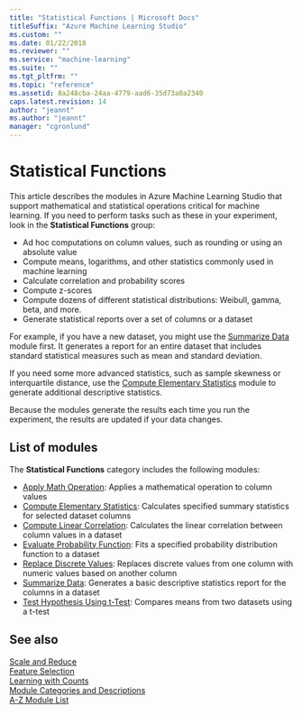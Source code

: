 ```yaml
---
title: "Statistical Functions | Microsoft Docs"
titleSuffix: "Azure Machine Learning Studio"
ms.custom: ""
ms.date: 01/22/2018
ms.reviewer: ""
ms.service: "machine-learning"
ms.suite: ""
ms.tgt_pltfrm: ""
ms.topic: "reference"
ms.assetid: 8a248cba-24aa-4779-aad6-35d73a0a2340
caps.latest.revision: 14
author: "jeannt"
ms.author: "jeannt"
manager: "cgronlund"
---
```

# Statistical Functions

This article describes the modules in Azure Machine Learning Studio that support mathematical and statistical operations critical for machine learning. If you need to perform tasks such as these in your experiment, look in the **Statistical Functions** group:

+ Ad hoc computations on column values, such as rounding or using an absolute value
+ Compute means, logarithms, and other statistics commonly used in machine learning
+ Calculate correlation and probability scores
+ Compute z-scores
+ Compute dozens of different statistical distributions: Weibull, gamma, beta, and more.
+ Generate statistical reports over a set of columns or a dataset

For example, if you have a new dataset, you might use the [Summarize Data](summarize-data.md) module first. It generates a report for an entire dataset that includes standard statistical measures such as mean and standard deviation. 

If you need some more advanced statistics, such as sample skewness or interquartile distance, use the [Compute Elementary Statistics](compute-elementary-statistics.md) module to generate additional descriptive statistics.

Because the modules generate the results each time you run the experiment, the results are updated if your data changes.

##  List of modules

The **Statistical Functions** category includes the following modules:  

+ [Apply Math Operation](apply-math-operation.md): Applies a mathematical operation to column values
+ [Compute Elementary Statistics](compute-elementary-statistics.md): Calculates specified summary statistics for selected dataset columns
+  [Compute Linear Correlation](compute-linear-correlation.md): Calculates the linear correlation between column values in a dataset
+  [Evaluate Probability Function](evaluate-probability-function.md): Fits a specified probability distribution function to a dataset
+ [Replace Discrete Values](replace-discrete-values.md): Replaces discrete values from one column with numeric values based on another column
+ [Summarize Data](summarize-data.md): Generates a basic descriptive statistics report for the columns in a dataset
+ [Test Hypothesis Using t-Test](test-hypothesis-using-t-test.md): Compares means from two datasets using a t-test

## See also  
 [Scale and Reduce](data-transformation-scale-and-reduce.md)   
 [Feature Selection](feature-selection-modules.md)   
 [Learning with Counts](data-transformation-learning-with-counts.md)   
 [Module Categories and Descriptions](machine-learning-module-descriptions.md)   
 [A-Z Module List](a-z-module-list.md)